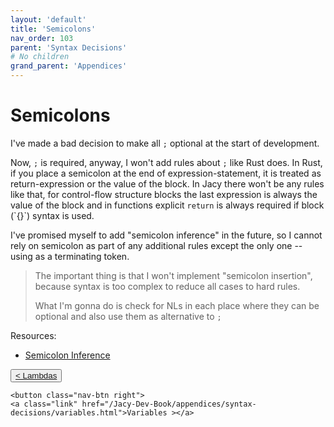 ```yaml
---
layout: 'default'
title: 'Semicolons'
nav_order: 103
parent: 'Syntax Decisions'
# No children
grand_parent: 'Appendices'
---
```


# Semicolons

I've made a bad decision to make all `;` optional at the start of development.

Now, `;` is required, anyway, I won't add rules about `;` like Rust does. In Rust, if you place a semicolon at the end
of expression-statement, it is treated as return-expression or the value of the block. In Jacy there won't be any rules
like that, for control-flow structure blocks the last expression is always the value of the block and in functions
explicit `return` is always required if block (\`{}\`) syntax is used.

I've promised myself to add "semicolon inference" in the future, so I cannot rely on semicolon as part of any additional
rules except the only one -- using as a terminating token.

> The important thing is that I won't implement "semicolon insertion", because syntax is too complex to reduce all cases
> to hard rules.
>
> What I'm gonna do is check for NLs in each place where they can be optional and also use them as alternative to `;`

Resources:

* [Semicolon Inference](https://pling.jondgoodwin.com/post/semicolon-inference/)
<div class="nav-btn-block">
    <button class="nav-btn left">
    <a class="link" href="/Jacy-Dev-Book/appendices/syntax-decisions/lambdas.html">< Lambdas</a>
</button>

    <button class="nav-btn right">
    <a class="link" href="/Jacy-Dev-Book/appendices/syntax-decisions/variables.html">Variables ></a>
</button>

</div>
